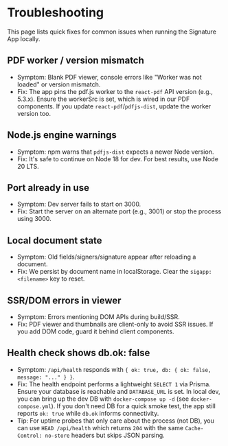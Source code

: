 # Troubleshooting

This page lists quick fixes for common issues when running the Signature App locally.

## PDF worker / version mismatch

- Symptom: Blank PDF viewer, console errors like "Worker was not loaded" or version mismatch.
- Fix: The app pins the pdf.js worker to the `react-pdf` API version (e.g., 5.3.x). Ensure the workerSrc is set, which is wired in our PDF components. If you update `react-pdf`/`pdfjs-dist`, update the worker version too.

## Node.js engine warnings

- Symptom: npm warns that `pdfjs-dist` expects a newer Node version.
- Fix: It's safe to continue on Node 18 for dev. For best results, use Node 20 LTS.

## Port already in use

- Symptom: Dev server fails to start on 3000.
- Fix: Start the server on an alternate port (e.g., 3001) or stop the process using 3000.

## Local document state

- Symptom: Old fields/signers/signature appear after reloading a document.
- Fix: We persist by document name in localStorage. Clear the `sigapp:<filename>` key to reset.

## SSR/DOM errors in viewer

- Symptom: Errors mentioning DOM APIs during build/SSR.
- Fix: PDF viewer and thumbnails are client-only to avoid SSR issues. If you add DOM code, guard it behind client components.

## Health check shows db.ok: false

- Symptom: `/api/health` responds with `{ ok: true, db: { ok: false, message: "..." } }`.
- Fix: The health endpoint performs a lightweight `SELECT 1` via Prisma. Ensure your database is reachable and `DATABASE_URL` is set. In local dev, you can bring up the dev DB with `docker-compose up -d` (see `docker-compose.yml`). If you don't need DB for a quick smoke test, the app still reports `ok: true` while `db.ok` informs connectivity.
- Tip: For uptime probes that only care about the process (not DB), you can use `HEAD /api/health` which returns `204` with the same `Cache-Control: no-store` headers but skips JSON parsing.
